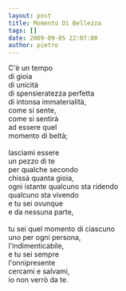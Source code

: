 ```yaml
---
layout: post
title: Momento Di Bellezza
tags: []
date: 2009-09-05 22:07:00
author: pietro
---
```

C'è un tempo<br/>di gioia<br/>di unicità<br/>di spensieratezza perfetta<br/>di intonsa immaterialità,<br/>come si sente,<br/>come si sentirà<br/>ad essere quel<br/>momento di beltà;<br/><br/>lasciami essere<br/>un pezzo di te<br/>per qualche secondo<br/>chissà quanta gioia,<br/>ogni istante qualcuno sta ridendo<br/>qualcuno sta vivendo<br/>e tu sei ovunque<br/>e da nessuna parte,<br/><br/>tu sei quel momento di ciascuno<br/>uno per ogni persona,<br/>l'indimenticabile,<br/>e tu sei sempre<br/>l'onnipresente<br/>cercami e salvami,<br/>io non verrò da te.
